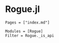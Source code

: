 # Rogue.jl

```@index
Pages = ["index.md"]
```

```@autodocs
Modules = [Rogue]
Filter = Rogue._is_api
```
